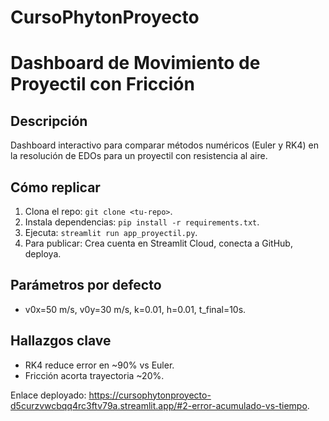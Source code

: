 # CursoPhytonProyecto

# Dashboard de Movimiento de Proyectil con Fricción

## Descripción
Dashboard interactivo para comparar métodos numéricos (Euler y RK4) en la resolución de EDOs para un proyectil con resistencia al aire.

## Cómo replicar
1. Clona el repo: `git clone <tu-repo>`.
2. Instala dependencias: `pip install -r requirements.txt`.
3. Ejecuta: `streamlit run app_proyectil.py`.
4. Para publicar: Crea cuenta en Streamlit Cloud, conecta a GitHub, deploya.

## Parámetros por defecto
- v0x=50 m/s, v0y=30 m/s, k=0.01, h=0.01, t_final=10s.

## Hallazgos clave
- RK4 reduce error en ~90% vs Euler.
- Fricción acorta trayectoria ~20%.

Enlace deployado: https://cursophytonproyecto-d5curzvwcbqq4rc3ftv79a.streamlit.app/#2-error-acumulado-vs-tiempo.
